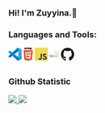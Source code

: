 ### Hi! I'm Zuyyina.👋

<!--
**zuyyinaza/zuyyinaza** is a ✨ _special_ ✨ repository because its `README.md` (this file) appears on your GitHub profile.

Here are some ideas to get you started:

- 🔭 I’m currently working on ...
- 🌱 I’m currently learning ...
- 👯 I’m looking to collaborate on ...
- 🤔 I’m looking for help with ...
- 💬 Ask me about ...
- 📫 How to reach me: ...
- 😄 Pronouns: ...
- ⚡ Fun fact: ...
-->

<!--- 🎓 &nbsp; Student at Polytechnic State of Semarang
- 👀 &nbsp; Exploring new technologies
<!-- - 👀 &nbsp; I’m interested in Web Development
<!-- - 🌱 &nbsp; I’m currently learning Cloud Computing and Web Development
<!--
### Connect with me:
[<img align="left" alt="Zuyyina Hanifatul Muizza | LinkedIn" width="22px" src="https://cdn.jsdelivr.net/npm/simple-icons@v3/icons/linkedin.svg" />](https://www.linkedin.com/in/zuyyina-hanifatul-muizza-84829a242/ "Zuyyina Hanifatul Muizza")
<br />
-->
### Languages and Tools:

<img align="left" alt="Visual Studio Code" width="26px" src="https://raw.githubusercontent.com/github/explore/80688e429a7d4ef2fca1e82350fe8e3517d3494d/topics/visual-studio-code/visual-studio-code.png" />
<img align="left" alt="html5" width="26px" src="https://raw.githubusercontent.com/github/explore/80688e429a7d4ef2fca1e82350fe8e3517d3494d/topics/html/html.png" />
<img align="left" alt="javascript" width="26px" src="https://raw.githubusercontent.com/github/explore/80688e429a7d4ef2fca1e82350fe8e3517d3494d/topics/javascript/javascript.png" />
<img align="left" alt="mysql" width="26px" src="https://raw.githubusercontent.com/github/explore/80688e429a7d4ef2fca1e82350fe8e3517d3494d/topics/mysql/mysql.png" />
<img align="left" alt="github" width="26px" src="https://raw.githubusercontent.com/github/explore/78df643247d429f6cc873026c0622819ad797942/topics/github/github.png" />
<br />
<br />

### Github Statistic
<p align="left">
<a href="https://github.com/zuyyinaza">
  <img height="180em" src="https://github-readme-stats-eight-theta.vercel.app/api?username=zuyyinaza&show_icons=true&theme=algolia&include_all_commits=true&count_private=true"/>
  <img height="180em" src="https://github-readme-stats-eight-theta.vercel.app/api/top-langs/?username=zuyyinaza&layout=compact&langs_count=8&theme=algolia"/>
</a>
</p>
